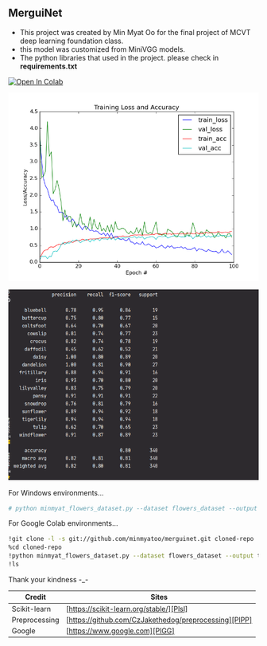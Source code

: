  ## MerguiNet 
 
 - This project was created by Min Myat Oo for the final project of MCVT deep learning foundation class.
 - this model was customized from MiniVGG models.
 - The python libraries that used in the project. please check in **requirements.txt** 
 
 

[![Open In Colab](https://colab.research.google.com/assets/colab-badge.svg)](https://colab.research.google.com/drive/1Kpv0HZ4zmVfq9ExSDzntIHNx6z6tgJIT?usp=sharing)


 ![](https://raw.githubusercontent.com/minmyatoo/merguinet/master/img/test82.png)
 
  ![](https://github.com/minmyatoo/merguinet/blob/master/img/82.png)
 
 For Windows environments...
 ```sh
 # python minmyat_flowers_dataset.py --dataset flowers_dataset --output test.png
 ```
 For Google Colab environments...
  ```sh
!git clone -l -s git://github.com/minmyatoo/merguinet.git cloned-repo
%cd cloned-repo
!python minmyat_flowers_dataset.py --dataset flowers_dataset --output test.png
!ls
 ```


 Thank your kindness -_-
 
 | Credit | Sites |
| ------ | ------ |
| Scikit-learn | [https://scikit-learn.org/stable/][Plsl] |
| Preprocessing | [https://github.com/CzJakethedog/preprocessing][PlPP] |
| Google | [https://www.google.com][PlGG] |
